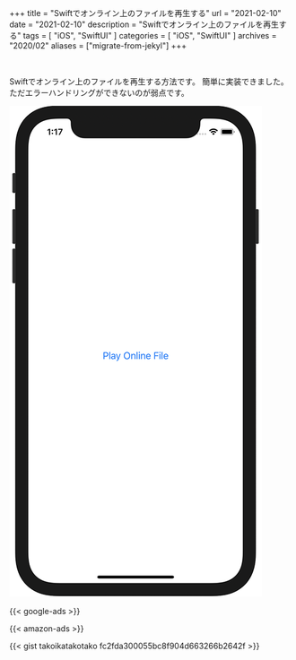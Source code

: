 +++
title =  "Swiftでオンライン上のファイルを再生する"
url = "2021-02-10"
date = "2021-02-10"
description = "Swiftでオンライン上のファイルを再生する"
tags = [
  "iOS",
  "SwiftUI"
]
categories = [
  "iOS",
  "SwiftUI"
]
archives = "2020/02"
aliases = ["migrate-from-jekyl"]
+++

<br>

Swiftでオンライン上のファイルを再生する方法です。
簡単に実装できました。ただエラーハンドリングができないのが弱点です。

![Play Audio](1.png)


<!-- Google Ads -->
{{< google-ads >}}

<!-- Amazon Ads -->
{{< amazon-ads >}}

{{< gist takoikatakotako fc2fda300055bc8f904d663266b2642f >}}

